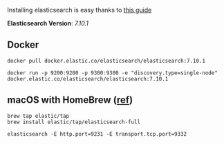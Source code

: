 Installing elasticsearch is easy thanks to [this guide](https://www.elastic.co/guide/en/elasticsearch/reference/7.10/install-elasticsearch.html)

__Elasticsearch Version__: _7.10.1_


## Docker

```
docker pull docker.elastic.co/elasticsearch/elasticsearch:7.10.1
```

```
docker run -p 9200:9200 -p 9300:9300 -e "discovery.type=single-node" docker.elastic.co/elasticsearch/elasticsearch:7.10.1

```



## macOS with HomeBrew ([ref](https://www.elastic.co/guide/en/elasticsearch/reference/7.10/brew.html))

```
brew tap elastic/tap
brew install elastic/tap/elasticsearch-full
```

```
elasticsearch -E http.port=9231 -E transport.tcp.port=9332
```